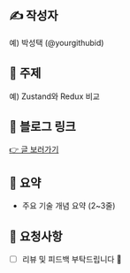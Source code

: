 ## ✍️ 작성자
예) 박성택 (@yourgithubid)

## 📌 주제
예) Zustand와 Redux 비교

## 🔗 블로그 링크
[👉 글 보러가기](https://yourblog.com/post-url)

## 📝 요약
- 주요 기술 개념 요약 (2~3줄)

## 🤝 요청사항
- [ ] 리뷰 및 피드백 부탁드립니다 🙏

